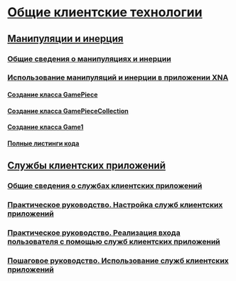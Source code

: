# [Общие клиентские технологии](index.md)
## [Манипуляции и инерция](manipulations-and-inertia.md)
### [Общие сведения о манипуляциях и инерции](manipulations-and-inertia-overview.md)
### [Использование манипуляций и инерции в приложении XNA](use-manipulations-and-inertia-in-an-xna-application.md)
#### [Создание класса GamePiece](creating-the-gamepiece-class.md)
#### [Создание класса GamePieceCollection](creating-the-gamepiececollection-class.md)
#### [Создание класса Game1](creating-the-game1-class.md)
#### [Полные листинги кода](full-code-listings.md)
## [Службы клиентских приложений](client-application-services.md)
### [Общие сведения о службах клиентских приложений](client-application-services-overview.md)
### [Практическое руководство. Настройка служб клиентских приложений](how-to-configure-client-application-services.md)
### [Практическое руководство. Реализация входа пользователя с помощью служб клиентских приложений](how-to-implement-user-login-with-client-application-services.md)
### [Пошаговое руководство. Использование служб клиентских приложений](walkthrough-using-client-application-services.md)
